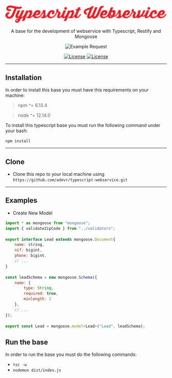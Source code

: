 <p align="center">
<img src="https://raw.githubusercontent.com/adevr/typescript-webservice/master/logo.png" width="534" alt="Typescript Webservice"/>
</p>
<p align="center">
   A base for the development of webservice with Typescript, Restify and Mongoose
</p>

<p align="center">
<img src="http://g.recordit.co/sXAeT4BY4I.gif" alt="Example Request"/>
</p>

<p align="center">
 <a href="https://app.codacy.com/manual/adevr/typescript-webservice?utm_source=github.com&utm_medium=referral&utm_content=adevr/typescript-webservice&utm_campaign=Badge_Grade_Dashboard"><img src="https://api.codacy.com/project/badge/Grade/61f70b41f8ff4eb388d3be9c4ae0c86d" alt="License"></a> 
 <a href="https://github.com/adevr/typescript-webservice/blob/master/LICENSE"><img src="http://img.shields.io/:license-mit-blue.svg" alt="License"></a>
</p>

---

## Installation
In order to install this base you must have this requirements on your machine:
> npm ^= 6.13.4

> node ^= 12.14.0


<p>
To install this typescript base you must run the following command under your bash:
</p>

`npm install`

---

## Clone

- Clone this repo to your local machine using `https://github.com/adevr/typescript-webservice.git`

---

## Examples

- Create New Model

```js
import * as mongoose from "mongoose";
import { validateZipCode } from "../validators";

export interface Lead extends mongoose.Document{
    name: string,
    nif: bigint,
    phone: bigint,
    // ...
}

const leadSchema = new mongoose.Schema({
    name: {
        type: String,
        required: true,
        minlength: 2
    },
    // ...
});

export const Lead = mongoose.model<Lead>("Lead", leadSchema);
```

## Run the base
In order to run the base you must do the following commands:
- ```tsc -w```
- ```nodemon dist/index.js```